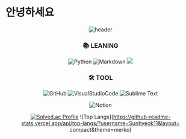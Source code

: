 
# 안녕하세요

<div align=center> 
  
![header](https://capsule-render.vercel.app/api?type=waving&color=gradient&height=300&section=header&text=HELLO&fontAlignY=40&fontSize=100&desc=&descAlignY=65&animation=twinkling)
  

<div align=center><h3>📚 LEANING</h3></div>                                                    

<div align=center>
  
![Python](https://img.shields.io/badge/Python-3776AB?style=flat-square&logo=Python&logoColor=black)
![Markdown](https://img.shields.io/badge/Markdown-000000?style=flat-square&logo=Markdown&logoColor=White)
<img src="https://img.shields.io/badge/Java-007396?style=flat&logo=OpenJDK&logoColor=white"/>
  
  <div align=center><h3>🛠 TOOL</h3></div>                                                    


 ![GitHub](https://img.shields.io/badge/GitHub-181717?style=flat-square&logo=GitHub&logoColor=lightgray)
 ![VisualStudioCode](https://img.shields.io/badge/VisualStudioCode-007ACC?style=flat-square&logo=VisualStudioCode&logoColor=lightgary)
 ![Sublime Text](https://img.shields.io/badge/SublimeText-%23575757.svg?style=flat-square&logo=sublime-text&logoColor=important)<p>
 ![Notion](https://img.shields.io/badge/Notion-%23000000.svg?style=flat-square&logo=notion&logoColor=white)

<!-- 
[![GitHub Streak](https://streak-stats.demolab.com?user=sunhyeok11&theme=nightowl&hide_border=true)](https://git.io/streak-stats)
[![Solved.ac Profile](http://mazassumnida.wtf/api/v2/generate_badge?boj=cghhld)](https://solved.ac/cghhld/)
 -->

[![Solved.ac Profile](http://mazassumnida.wtf/api/generate_badge?boj=cghhld)](https://solved.ac/cghhld)
![Top Langs](https://github-readme-stats.vercel.app/api/top-langs/?username=Sunhyeok11&layout= compact&theme=merko)
